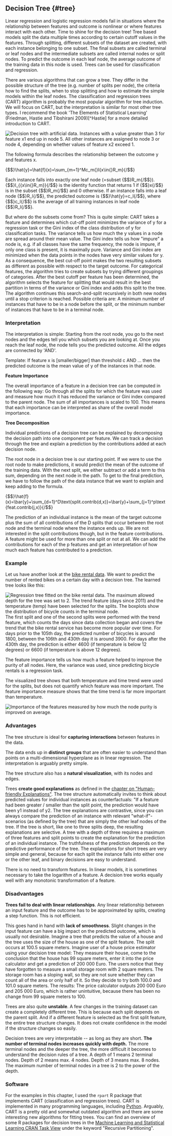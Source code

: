 



## Decision Tree {#tree}

Linear regression and logistic regression models fail in situations where the relationship between features and outcome is nonlinear or where features interact with each other.
Time to shine for the decision tree!
Tree based models split the data multiple times according to certain cutoff values in the features.
Through splitting, different subsets of the dataset are created, with each instance belonging to one subset.
The final subsets are called terminal or leaf nodes and the intermediate subsets are called internal nodes or split nodes.
To predict the outcome in each leaf node, the average outcome of the training data in this node is used.
Trees can be used for classification and regression.

There are various algorithms that can grow a tree.
They differ in the possible structure of the tree (e.g. number of splits per node), the criteria how to find the splits, when to stop splitting and how to estimate the simple models within the leaf nodes.
The classification and regression trees (CART) algorithm is probably the most popular algorithm for tree induction.
We will focus on CART, but the interpretation is similar for most other tree types.
I recommend the book 'The Elements of Statistical Learning' (Friedman, Hastie and Tibshirani 2009)[^Hastie] for a more detailed introduction to CART.

![Decision tree with artificial data. Instances with a value greater than 3 for feature x1 end up in node 5. All other instances are assigned to node 3 or node 4, depending on whether values of feature x2  exceed 1.](images/tree-artificial-1.png)

The following formula describes the relationship between the outcome y and features x.

{$$}\hat{y}=\hat{f}(x)=\sum_{m=1}^Mc_m{}I\{x\in{}R_m\}{/$$}

Each instance falls into exactly one leaf node (=subset {$$}R_m{/$$}).
{$$}I_{\{x\in{}R_m\}}{/$$} is the identity function that returns 1 if {$$}x{/$$} is in the subset {$$}R_m{/$$} and 0 otherwise.
If an instance falls into a leaf node {$$}R_l{/$$}, the predicted outcome is {$$}\hat{y}=c_l{/$$}, where {$$}c_l{/$$} is the average of all training instances in leaf node {$$}R_l{/$$}.

But where do the subsets come from?
This is quite simple:
CART takes a feature and determines which cut-off point minimizes the variance of y for a regression task or the Gini index of the class distribution of y for classification tasks.
The variance tells us how much the y values in a node are spread around their mean value.
The Gini index tells us how "impure" a node is, e.g. if all classes have the same frequency, the node is impure, if only one class is present, it is maximally pure.
Variance and Gini index are minimized when the data points in the nodes have very similar values for y.
As a consequence, the best cut-off point makes the two resulting subsets as different as possible with respect to the target outcome.
For categorical features, the algorithm tries to create subsets by trying different groupings of categories.
After the best cutoff per feature has been determined, the algorithm selects the feature for splitting that would result in the best partition in terms of the variance or Gini index and adds this split to the tree.
The algorithm continues this search-and-split recursively in both new nodes until a stop criterion is reached.
Possible criteria are:
A minimum number of instances that have to be in a node before the split, or the minimum number of instances that have to be in a terminal node.

### Interpretation

The interpretation is simple:
Starting from the root node, you go to the next nodes and the edges tell you which subsets you are looking at.
Once you reach the leaf node, the node tells you the predicted outcome.
All the edges are connected by 'AND'.

Template: If feature x is [smaller/bigger] than threshold c AND ... then the predicted outcome is the mean value of y of the instances in that node.

**Feature Importance**

The overall importance of a feature in a decision tree can be computed in the following way:
Go through all the splits for which the feature was used and measure how much it has reduced the variance or Gini index compared to the parent node.
The sum of all importances is scaled to 100.
This means that each importance can be interpreted as share of the overall model importance.

**Tree Decomposition**

Individual predictions of a decision tree can be explained by decomposing the decision path into one component per feature.
We can track a decision through the tree and explain a prediction by the contributions  added at each decision node.

The root node in a decision tree is our starting point.
If we were to use the root node to make predictions, it would predict the mean of the outcome of the training data.
With the next split, we either subtract or add a term to this sum, depending on the next node in the path.
To get to the final prediction, we have to follow the path of the data instance that we want to explain and keep adding to the formula.

{$$}\hat{f}(x)=\bar{y}+\sum_{d=1}^D\text{split.contrib(d,x)}=\bar{y}+\sum_{j=1}^p\text{feat.contrib(j,x)}{/$$}

The prediction of an individual instance is the mean of the target outcome plus the sum of all contributions of the D splits that occur between the root node and the terminal node where the instance ends up.
We are not interested in the split contributions though, but in the feature contributions.
A feature might be used for more than one split or not at all.
We can add the contributions for each of the p features and get an interpretation of how much each feature has contributed to a prediction.

### Example
Let us have another look at the [bike rental data](#bike-data).
We want to predict the number of rented bikes on a certain day with a decision tree.
The learned tree looks like this:

![Regression tree fitted on the bike rental data. The maximum allowed depth for the tree was set to 2. The trend feature (days since 2011) and the temperature (temp) have been selected for the splits. The boxplots show the distribution of bicycle counts in the terminal node.](images/tree-example-1.png)
The first split and one of the second splits were performed with the trend feature, which counts the days since  data collection began and covers the trend that the bike rental service has become more popular over time.
For days prior to the 105th day, the predicted number of bicycles is around 1800, between the 106th and 430th day it is around 3900.
For days after the 430th day, the prediction is either 4600 (if temperature is below 12 degrees) or 6600 (if temperature is above 12 degrees).

The feature importance tells us how much a feature helped to improve the purity of all nodes.
Here, the variance was used, since predicting bicycle rentals is a regression task.

The visualized tree shows that both temperature and time trend were used for the splits, but does not quantify which feature was more important.
The feature importance measure shows that the time trend is far more important than temperature.

![Importance of the features measured by how much the node purity is improved on average.](images/tree-importance-1.png)

### Advantages

The tree structure is ideal for **capturing interactions** between features in the data.

The data ends up in **distinct groups** that are often easier to understand than points on a multi-dimensional hyperplane as in linear regression.
The interpretation is arguably pretty simple.

The tree structure also has a **natural visualization**, with its nodes and edges.

Trees **create good explanations** as defined in the [chapter on "Human-friendly Explanations"](#good-explanation).
The tree structure automatically invites to think about predicted values for individual instances as counterfactuals:
"If a feature had been greater / smaller than the split point, the prediction would have been y1 instead of y2.
The tree explanations are contrastive, since you can always compare the prediction of an instance with relevant  "what-if"-scenarios (as defined by the tree) that are simply the other leaf nodes of the tree.
If the tree is short, like one to three splits deep, the resulting explanations are selective.
A tree with a depth of three requires a maximum of three features and split points to create the explanation for the prediction of an individual instance.
The truthfulness of the prediction depends on the predictive performance of the tree.
The explanations for short trees are very simple and general, because for each split the instance falls into either one or the other leaf, and binary decisions are easy to understand.

There is no need to transform features. 
In linear models, it is sometimes necessary to take the logarithm of a feature. 
A decision tree works equally well with any monotonic transformation of a feature.



### Disadvantages

**Trees fail to deal with linear relationships**.
Any linear relationship between an input feature and the outcome has to be approximated by splits, creating a step function.
This is not efficient.

This goes hand in hand with **lack of smoothness**.
Slight changes in the input feature can have a big impact on the predicted outcome, which is usually not desirable.
Imagine a tree that predicts the value of a house and the tree uses the size of the house as one of the split feature.
The split occurs at 100.5 square meters.
Imagine user of a house price estimator using your decision tree model:
They measure their house, come to the conclusion that the house has 99 square meters, enter it into the price calculator and get a prediction of 200 000 Euro.
The users notice that they have forgotten to measure a small storage room with 2 square meters.
The storage room has a sloping wall, so they are not sure whether they can count all of the area or only half of it.
So they decide to try both 100.0 and 101.0 square meters.
The results: The price calculator outputs 200 000 Euro and 205 000 Euro, which is rather unintuitive, because there has been no change from 99 square meters to 100.

Trees are also quite **unstable**.
A few changes in the training dataset can create a completely different tree.
This is because each split depends on the parent split.
And if a different feature is selected as the first split feature, the entire tree structure changes.
It does not create confidence in the model if the structure changes so easily.

Decision trees are very interpretable -- as long as they are short.
**The number of terminal nodes increases quickly with depth.**
The more terminal nodes and the deeper the tree, the more difficult it becomes to understand the decision rules of a tree.
A depth of 1 means 2 terminal nodes.
Depth of 2 means max. 4 nodes. 
Depth of 3 means max. 8 nodes.
The maximum number of terminal nodes in a tree is 2 to the power of the depth.

### Software

For the examples in this chapter, I used the `rpart` R package that implements CART (classification and regression trees).
CART is implemented in many programming languages, including [Python](https://scikit-learn.org/stable/modules/tree.html).
Arguably, CART is a pretty old and somewhat outdated algorithm and there are some interesting new algorithms for fitting trees.
You can find an overview of some R packages for decision trees in the [Machine Learning and Statistical Learning CRAN Task View](https://cran.r-project.org/web/views/MachineLearning.html) under the keyword "Recursive Partitioning".
